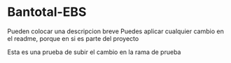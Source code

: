 # Bantotal-EBS
 Pueden colocar una descripcion breve
Puedes aplicar cualquier cambio en el readme, porque en si es parte del proyecto

Esta es una prueba de subir el cambio en la rama de prueba